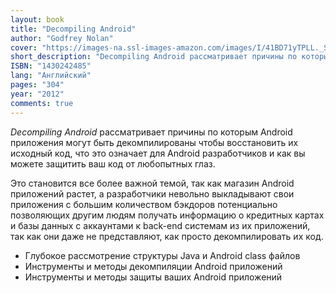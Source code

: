 ```yaml
---
layout: book
title: "Decompiling Android"
author: "Godfrey Nolan"
cover: "https://images-na.ssl-images-amazon.com/images/I/41BD71yTPLL._SX376_BO1,204,203,200_.jpg"
short_description: "Decompiling Android рассматривает причины по которым Android приложения могут быть декомпилированы чтобы восстановить их исходный код, что это означает для Android разработчиков и как вы можете защитить ваш код от любопытных глаз." 
ISBN: "1430242485"
lang: "Английский"
pages: "304"
year: "2012"
comments: true
---
```


*Decompiling Android* рассматривает причины по которым Android приложения могут быть декомпилированы чтобы восстановить их исходный код, что это означает для Android разработчиков и как вы можете защитить ваш код от любопытных глаз.

Это становится все более важной темой, так как магазин Android приложений растет, а разработчики невольно выкладывают свои приложения с большим количеством бэкдоров потенциально позволяющих другим людям получать информацию о кредитных картах и базы данных с аккаунтами к back-end системам из их приложений, так как они даже не представляют, как просто декомпилировать их код.


* Глубокое рассмотрение структуры Java и Android class файлов
* Инструменты и методы декомпиляции Android приложений
* Инструменты и методы защиты ваших Android приложений


